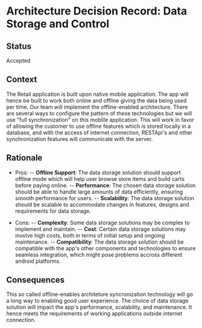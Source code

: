 # Architecture Decision Record: Data Storage and Control
## Status
Accepted 
## Context
The Retail application is built upon native mobile application. The app will hence be built to work both online and offline giving the data being used per time. Our team will implement the offline-enabled architecture. There are several ways to configure the pattern of these technologies but we will use "full synchronization" on this moblile application. This will work in favor of allowing the customer to use offline features which is stored locally in a database, and with the access of internet connection, RESTApi's and other synchronization features will communicate with the server.
## Rationale
- Pros:
-- **Offline Support**: The data storage solution should support offline mode which will help user browse store items and build carts before paying online. 
-- **Performance**: The chosen data storage solution should be able to handle large amounts of data efficiently, ensuring smooth performance for users.
-- **Scalability**: The data storage solution should be scalable to accommodate changes in features, designs and requirements for data storage.

- Cons:
-- **Complexity**: Some data storage solutions may be complex to implement and maintain.
-- **Cost**: Certain data storage solutions may involve high costs, both in terms of initial setup and ongoing maintenance.
-- **Compatibility**: The data storage solution should be compatible with the app's other components and technologies to ensure seamless integration, which might pose problems accross different android platforms.

## Consequences
This so called offline-enables architeture syncronization technology will go a long way to enabling good user experience. The choice of data storage solution will impact the app's performance, scalability, and maintenance. It hence meets the requirements of working applications outside internet connection.
